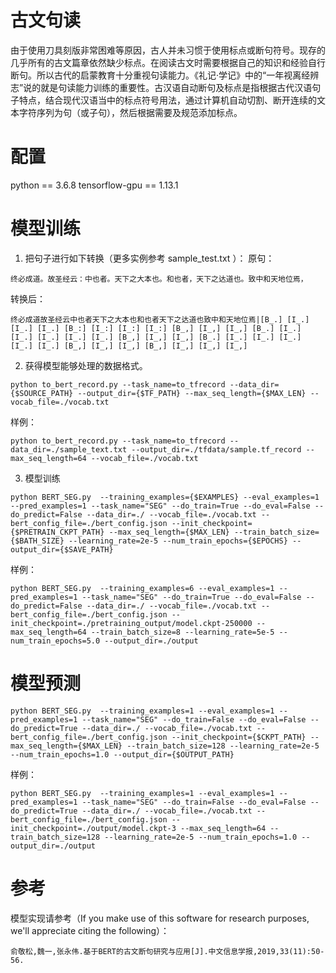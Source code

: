 # 古文句读
由于使用刀具刻版非常困难等原因，古人并未习惯于使用标点或断句符号。现存的几乎所有的古文篇章依然缺少标点。在阅读古文时需要根据自己的知识和经验自行断句。所以古代的启蒙教育十分重视句读能力。《礼记·学记》中的“一年视离经辨志”说的就是句读能力训练的重要性。古汉语自动断句及标点是指根据古代汉语句子特点，结合现代汉语当中的标点符号用法，通过计算机自动切割、断开连续的文本字符序列为句（或子句），然后根据需要及规范添加标点。

# 配置
python == 3.6.8
tensorflow-gpu == 1.13.1

# 模型训练
1. 把句子进行如下转换（更多实例参考 sample_test.txt ）：
原句：
```
终必成道。故圣经云：中也者。天下之大本也。和也者，天下之达道也。致中和天地位焉，
```

转换后：
```
终必成道故圣经云中也者天下之大本也和也者天下之达道也致中和天地位焉|[B_.] [I_.] [I_.] [I_.] [B_:] [I_:] [I_:] [I_:] [B_,] [I_,] [I_,] [B_.] [I_.] [I_.] [I_.] [I_.] [I_.] [B_,] [I_,] [I_,] [B_.] [I_.] [I_.] [I_.] [I_.] [I_.] [B_,] [I_,] [I_,] [B_,] [I_,] [I_,] [I_,]
```

2. 获得模型能够处理的数据格式。
```
python to_bert_record.py --task_name=to_tfrecord --data_dir={$SOURCE_PATH} --output_dir={$TF_PATH} --max_seq_length={$MAX_LEN} --vocab_file=./vocab.txt
```		
样例：
```
python to_bert_record.py --task_name=to_tfrecord --data_dir=./sample_text.txt --output_dir=./tfdata/sample.tf_record --max_seq_length=64 --vocab_file=./vocab.txt
```
	
3. 模型训练
```
python BERT_SEG.py  --training_examples={$EXAMPLES} --eval_examples=1 --pred_examples=1 --task_name="SEG" --do_train=True --do_eval=False --do_predict=False --data_dir=./ --vocab_file=./vocab.txt --bert_config_file=./bert_config.json --init_checkpoint={$PRETRAIN_CKPT_PATH} --max_seq_length={$MAX_LEN} --train_batch_size={$BATH_SIZE} --learning_rate=2e-5 --num_train_epochs={$EPOCHS} --output_dir={$SAVE_PATH}
```
样例：
```
python BERT_SEG.py  --training_examples=6 --eval_examples=1 --pred_examples=1 --task_name="SEG" --do_train=True --do_eval=False --do_predict=False --data_dir=./ --vocab_file=./vocab.txt --bert_config_file=./bert_config.json --init_checkpoint=./pretraining_output/model.ckpt-250000 --max_seq_length=64 --train_batch_size=8 --learning_rate=5e-5 --num_train_epochs=5.0 --output_dir=./output
```

# 模型预测
```
python BERT_SEG.py  --training_examples=1 --eval_examples=1 --pred_examples=1 --task_name="SEG" --do_train=False --do_eval=False --do_predict=True --data_dir=./ --vocab_file=./vocab.txt --bert_config_file=./bert_config.json --init_checkpoint={$CKPT_PATH} --max_seq_length={$MAX_LEN} --train_batch_size=128 --learning_rate=2e-5 --num_train_epochs=1.0 --output_dir={$OUTPUT_PATH}
```
样例：
```
python BERT_SEG.py  --training_examples=1 --eval_examples=1 --pred_examples=1 --task_name="SEG" --do_train=False --do_eval=False --do_predict=True --data_dir=./ --vocab_file=./vocab.txt --bert_config_file=./bert_config.json --init_checkpoint=./output/model.ckpt-3 --max_seq_length=64 --train_batch_size=128 --learning_rate=2e-5 --num_train_epochs=1.0 --output_dir=./output
```
		
# 参考
模型实现请参考（If you make use of this software for research purposes, we'll appreciate citing the following）：
```
俞敬松,魏一,张永伟.基于BERT的古文断句研究与应用[J].中文信息学报,2019,33(11):50-56.
```
